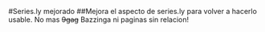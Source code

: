 #Series.ly mejorado
##Mejora el aspecto de series.ly para volver a hacerlo usable. No mas ~~9gag~~ Bazzinga ni paginas sin relacion!